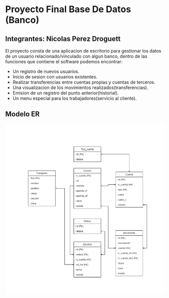Proyecto Final Base De Datos (Banco)
===================================
Integrantes: Nicolas Perez Droguett
-----------------------------------
El proyecto consta de una aplicacion de escritorio para gestionar los datos de un usuario relacionado/vinculado con algun banco, dentro de las funciones que contiene el software podemos encontrar:
- Un registro de nuevos usuarios.
- Inicio de sesion con usuarios existentes.
- Realizar transferencias entre cuentas propias y cuentas de terceros.
- Una visualizacion de los movimientos realizados(transferencias).
- Emision de un registro del punto anterior(historial).
- Un menu especial para los trabajadores(servicio al cliente).

Modelo ER
---------
![Modelo ER](https://github.com/N1CKPL4Y/ProyectoFinalBD/blob/main/SQL/modelo%20ER%20proyecto%20final%20BD.png?raw=true)



